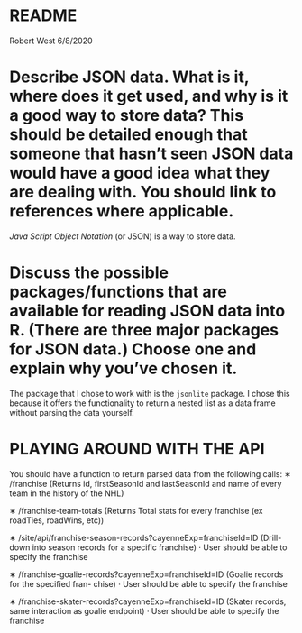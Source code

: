 README
================
Robert West
6/8/2020

# Describe JSON data. What is it, where does it get used, and why is it a good way to store data? This should be detailed enough that someone that hasn’t seen JSON data would have a good idea what they are dealing with. You should link to references where applicable.

*Java Script Object Notation* (or JSON) is a way to store
data.

# Discuss the possible packages/functions that are available for reading JSON data into R. (There are three major packages for JSON data.) Choose one and explain why you’ve chosen it.

The package that I chose to work with is the `jsonlite` package. I chose
this because it offers the functionality to return a nested list as a
data frame without parsing the data yourself.

# PLAYING AROUND WITH THE API

You should have a function to return parsed data from the following
calls: ∗ /franchise (Returns id, firstSeasonId and lastSeasonId and name
of every team in the history of the NHL)

∗ /franchise-team-totals (Returns Total stats for every franchise (ex
roadTies, roadWins, etc))

∗ /site/api/franchise-season-records?cayenneExp=franchiseId=ID
(Drill-down into season records for a specific franchise) · User should
be able to specify the franchise

∗ /franchise-goalie-records?cayenneExp=franchiseId=ID (Goalie records
for the specified fran- chise) · User should be able to specify the
franchise

∗ /franchise-skater-records?cayenneExp=franchiseId=ID (Skater records,
same interaction as goalie endpoint) · User should be able to specify
the franchise
